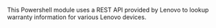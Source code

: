 This Powershell module uses a REST API provided by Lenovo to lookup warranty information for various Lenovo devices.
